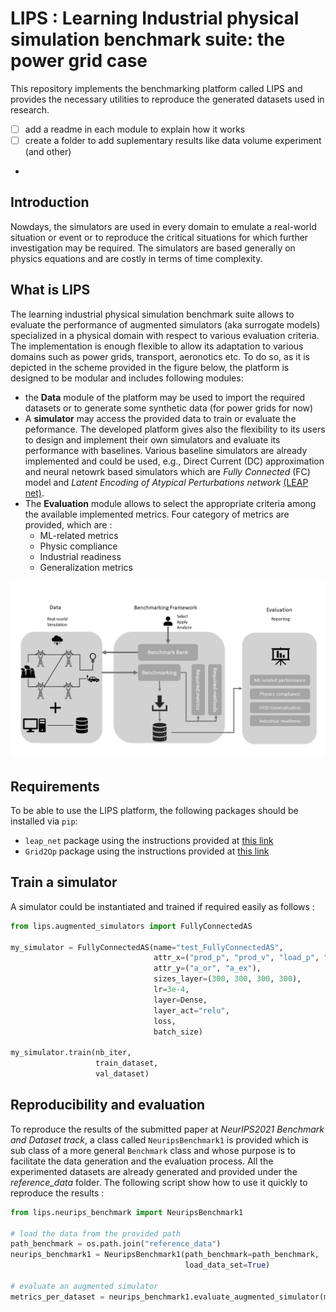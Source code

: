# LIPS : Learning Industrial physical simulation benchmark suite: the power grid case
This repository implements the benchmarking platform called LIPS and provides the necessary utilities to reproduce the generated datasets used in research.

- [ ] add a readme in each module to explain how it works
- [ ] create a folder to add suplementary results like data volume experiment (and other)
- 
## Introduction
Nowdays, the simulators are used in every domain to emulate a real-world situation or event or to reproduce the critical situations for which further investigation may be required. The simulators are based generally on physics equations and are costly in terms of time complexity. 

## What is LIPS
The learning industrial physical simulation benchmark suite allows to evaluate the performance of augmented simulators (aka surrogate models) specialized in a physical domain with respect to various evaluation criteria. The implementation is enough flexible to allow its adaptation to various domains such as power grids, transport, aeronotics etc. To do so, as it is depicted in the scheme provided in the figure below, the platform is designed to be modular and includes following modules: 

- the **Data** module of the platform may be used to import the required datasets or to generate some synthetic data (for power grids for now) 
- A **simulator** may access the provided data to train or evaluate the peformance. The developed platform gives also the flexibility to its users to design and implement their own simulators and evaluate its performance with baselines. Various baseline simulators are already implemented and could be used, e.g., Direct Current (DC) approximation and neural netowrk based simulators which are _Fully Connected_ (FC) model and _Latent Encoding of Atypical Perturbations network_ [(LEAP net)](https://github.com/BDonnot/leap_net).
- The **Evaluation** module allows to select the appropriate criteria among the available implemented metrics. Four category of metrics are provided, which are : 
  - ML-related metrics 
  - Physic compliance
  - Industrial readiness
  - Generalization metrics 
  
![Scheme](./img/Benchmarking_scheme_v2.png)

## Requirements
To be able to use the LIPS platform, the following packages should be installed via `pip`:
- `leap_net` package using the instructions provided at [this link](https://github.com/BDonnot/leap_net)
- `Grid2Op` package using the instructions provided at [this link](https://github.com/rte-france/Grid2Op)

## Train a simulator

A simulator could be instantiated and trained if required easily as follows :
```python
from lips.augmented_simulators import FullyConnectedAS

my_simulator = FullyConnectedAS(name="test_FullyConnectedAS",
                                attr_x=("prod_p", "prod_v", "load_p", "load_q", "line_status", "topo_vect"),
                                attr_y=("a_or", "a_ex"),
                                sizes_layer=(300, 300, 300, 300),
                                lr=3e-4, 
                                layer=Dense,
                                layer_act="relu",
                                loss,
                                batch_size)
                           
my_simulator.train(nb_iter,
                   train_dataset,
                   val_dataset)

```

## Reproducibility and evaluation 
To reproduce the results of the submitted paper at _NeurIPS2021 Benchmark and Dataset track_, a class called `NeuripsBenchmark1` is provided which is sub class of a more general `Benchmark` class and whose purpose is to facilitate the data generation and the evaluation process. All the experimented datasets are already generated and provided under the _reference_data_ folder. The following script show how to use it quickly to reproduce the results : 

```Python
from lips.neurips_benchmark import NeuripsBenchmark1

# load the data from the provided path
path_benchmark = os.path.join("reference_data")
neurips_benchmark1 = NeuripsBenchmark1(path_benchmark=path_benchmark,
                                       load_data_set=True)

# evaluate an augmented simulator
metrics_per_dataset = neurips_benchmark1.evaluate_augmented_simulator(my_simulator)                   
```
